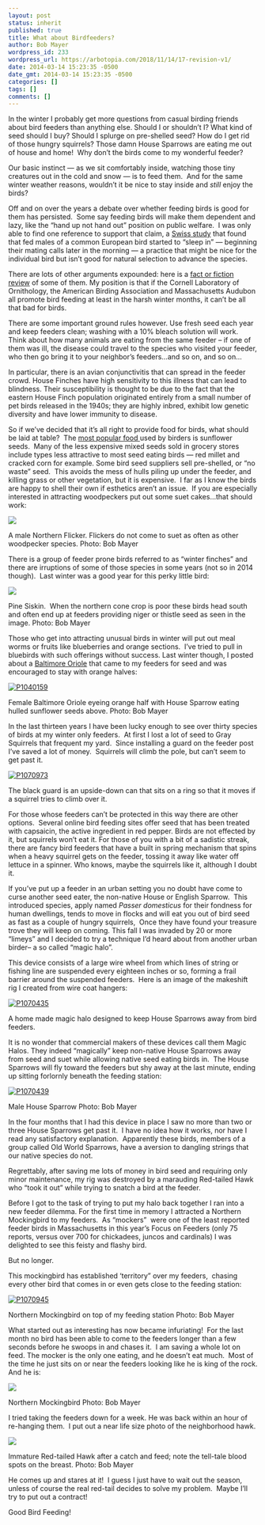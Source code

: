 ```yaml
---
layout: post
status: inherit
published: true
title: What about Birdfeeders?
author: Bob Mayer
wordpress_id: 233
wordpress_url: https://arbotopia.com/2018/11/14/17-revision-v1/
date: 2014-03-14 15:23:35 -0500
date_gmt: 2014-03-14 15:23:35 -0500
categories: []
tags: []
comments: []
---
```


In the winter I probably get more questions from casual birding friends about bird feeders than anything else. Should I or shouldn’t I? What kind of seed should I buy? Should I splurge on pre-shelled seed? How do I get rid of those hungry squirrels? Those damn House Sparrows are eating me out of house and home!  Why don’t the birds come to my wonderful feeder?

Our basic instinct — as we sit comfortably inside, watching those tiny creatures out in the cold and snow — is to feed them.  And for the same winter weather reasons, wouldn’t it be nice to stay inside and _still_ enjoy the birds?

Off and on over the years a debate over whether feeding birds is good for them has persisted.  Some say feeding birds will make them dependent and lazy, like the “hand up not hand out” position on public welfare.  I was only able to find one reference to support that claim, a [Swiss study](http://www.economist.com/blogs/babbage/2010/12/ecology) that found that fed males of a common European bird started to “sleep in” — beginning their mating calls later in the morning — a practice that might be nice for the individual bird but isn’t good for natural selection to advance the species.

There are lots of other arguments expounded: here is a [fact or fiction review](http://birding.about.com/od/birdfeeders/tp/birdfeedingmyths.htm) of some of them. My position is that if the Cornell Laboratory of Ornithology, the American Birding Association and Massachusetts Audubon all promote bird feeding at least in the harsh winter months, it can’t be all that bad for birds.

There are some important ground rules however. Use fresh seed each year and keep feeders clean; washing with a 10% bleach solution will work. Think about how many animals are eating from the same feeder – if one of them was ill, the disease could travel to the species who visited your feeder, who then go bring it to your neighbor’s feeders…and so on, and so on…

In particular, there is an avian conjunctivitis that can spread in the feeder crowd. House Finches have high sensitivity to this illness that can lead to blindness. Their susceptibility is thought to be due to the fact that the eastern House Finch population originated entirely from a small number of pet birds released in the 1940s; they are highly inbred, exhibit low genetic diversity and have lower immunity to disease.

So if we’ve decided that it’s all right to provide food for birds, what should be laid at table?  The [most popular food ](http://web.massaudubon.org/site/MessageViewer?em_id=54244.0&dlv_id=80041)used by birders is sunflower seeds.  Many of the less expensive mixed seeds sold in grocery stores include types less attractive to most seed eating birds — red millet and cracked corn for example. Some bird seed suppliers sell pre-shelled, or “no waste” seed.  This avoids the mess of hulls piling up under the feeder, and killing grass or other vegetation, but it is expensive.  I far as I know the birds are happy to shell their own if esthetics aren’t an issue.  If you are especially interested in attracting woodpeckers put out some suet cakes…that should work:

![](/images/2018/11/P1070757.jpg)

A male Northern Flicker. Flickers do not come to suet as often as other woodpecker species.
Photo: Bob Mayer

There is a group of feeder prone birds referred to as “winter finches” and there are irruptions of some of those species in some years (not so in 2014 though).  Last winter was a good year for this perky little bird:

![](/images/2018/11/P1220613.jpg)

Pine Siskin.  When the northern cone crop is poor these birds head south and often end up at feeders providing niger or thistle seed as seen in the image.
Photo: Bob Mayer

Those who get into attracting unusual birds in winter will put out meal worms or fruits like blueberries and orange sections.  I’ve tried to pull in bluebirds with such offerings without success. Last winter though, I posted about a [Baltimore Oriole](/a-bird-out-of-season-and-in-the-storm/) that came to my feeders for seed and was encouraged to stay with orange halves:

[![P1040159](/images/2013/02/P1040159.jpg)](/images/2013/02/P1040159.jpg)

Female Baltimore Oriole eyeing orange half with House Sparrow eating hulled sunflower seeds above.
Photo: Bob Mayer

In the last thirteen years I have been lucky enough to see over thirty species of birds at my winter only feeders.  At first I lost a lot of seed to Gray Squirrels that frequent my yard.  Since installing a guard on the feeder post I’ve saved a lot of money.  Squirrels will climb the pole, but can’t seem to get past it.

[![P1070973](/images/2014/03/P1070973.jpg)](/images/2014/03/P1070973.jpg)

The black guard is an upside-down can that sits on a ring so that it moves if a squirrel tries to climb over it.

For those whose feeders can’t be protected in this way there are other options.  Several online bird feeding sites offer seed that has been treated with capsaicin, the active ingredient in red pepper. Birds are not effected by it, but squirrels won’t eat it. For those of you with a bit of a sadistic streak, there are fancy bird feeders that have a built in spring mechanism that spins when a heavy squirrel gets on the feeder, tossing it away like water off lettuce in a spinner. Who knows, maybe the squirrels like it, although I doubt it.

If you’ve put up a feeder in an urban setting you no doubt have come to curse another seed eater, the non-native House or English Sparrow.  This introduced species, apply named _Passer domesticus_ for their fondness for human dwellings, tends to move in flocks and will eat you out of bird seed as fast as a couple of hungry squirrels,  Once they have found your treasure trove they will keep on coming. This fall I was invaded by 20 or more “limeys” and I decided to try a technique I’d heard about from another urban birder– a so called “magic halo”.

This device consists of a large wire wheel from which lines of string or fishing line are suspended every eighteen inches or so, forming a frail barrier around the suspended feeders.  Here is an image of the makeshift rig I created from wire coat hangers:

[![P1070435](/images/2014/03/P1070435.jpg)](/images/2014/03/P1070435.jpg)

A home made magic halo designed to keep House Sparrows away from bird feeders.

It is no wonder that commercial makers of these devices call them Magic Halos. They indeed “magically” keep non-native House Sparrows away from seed and suet while allowing native seed eating birds in.  The House Sparrows will fly toward the feeders but shy away at the last minute, ending up sitting forlornly beneath the feeding station:

[![P1070439](/images/2014/03/P1070439.jpg)](/images/2014/03/P1070439.jpg)

Male House Sparrow
Photo: Bob Mayer

In the four months that I had this device in place I saw no more than two or three House Sparrows get past it.  I have no idea how it works, nor have I read any satisfactory explanation.  Apparently these birds, members of a group called Old World Sparrows, have a aversion to dangling strings that our native species do not.

Regrettably, after saving me lots of money in bird seed and requiring only minor maintenance, my rig was destroyed by a marauding Red-tailed Hawk who “took it out” while trying to snatch a bird at the feeder.

Before I got to the task of trying to put my halo back together I ran into a new feeder dilemma. For the first time in memory I attracted a Northern Mockingbird to my feeders.  As “mockers”  were one of the least reported feeder birds in Massachusetts in this year’s Focus on Feeders (only 75 reports, versus over 700 for chickadees, juncos and cardinals) I was delighted to see this feisty and flashy bird.

But no longer.

This mockingbird has established ‘territory” over my feeders,  chasing every other bird that comes in or even gets close to the feeding station:

[![P1070945](/images/2014/03/P1070945.jpg)](/images/2014/03/P1070945.jpg)

Northern Mockingbird on top of my feeding station
Photo: Bob Mayer

What started out as interesting has now became infuriating!  For the last month no bird has been able to come to the feeders longer than a few seconds before he swoops in and chases it.  I am saving a whole lot on feed. The mocker is the only one eating, and he doesn’t eat much.  Most of the time he just sits on or near the feeders looking like he is king of the rock. And he is:

![](/images/2018/11/P1070944.jpg)

Northern Mockingbird
Photo: Bob Mayer

I tried taking the feeders down for a week. He was back within an hour of re-hanging them.  I put out a near life size photo of the neighborhood hawk.

![](/images/2018/11/P1070934.jpg)

Immature Red-tailed Hawk after a catch and feed; note the tell-tale blood spots on the breast.
Photo: Bob Mayer

He comes up and stares at it!  I guess I just have to wait out the season, unless of course the real red-tail decides to solve my problem.  Maybe I’ll try to put out a contract!

Good Bird Feeding!
